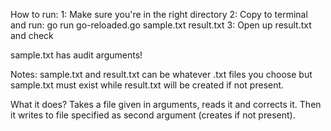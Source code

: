 How to run:
1: Make sure you're in the right directory
2: Copy to terminal and run: go run go-reloaded.go sample.txt result.txt
3: Open up result.txt and check

sample.txt has audit arguments!

Notes: sample.txt and result.txt can be whatever .txt files you choose but 
sample.txt must exist while result.txt will be created if not present.

What it does?
    Takes a file given in arguments, reads it and corrects it. Then it writes to
    file specified as second argument (creates if not present).